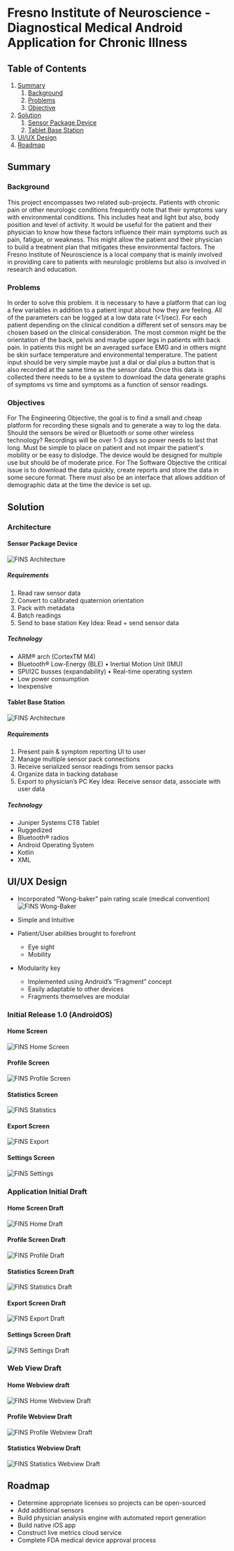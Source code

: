 # Fresno Institute of Neuroscience - Diagnostical Medical Android Application for Chronic Illness


## Table of Contents
1. [Summary](#summary)
    1. [Background](#background)
    2. [Problems](#problems)
    3. [Objective](#objective)
2. [Solution](#solution)
    1. [Sensor Package Device](#sensor-package-device)
    2. [Tablet Base Station](#tablet-base-station)
4. [UI/UX Design](#uiux-design)
5. [Roadmap](#roadmap)

## Summary
 
### Background
This project encompasses two related sub-projects. Patients with chronic pain or other neurologic conditions frequently note that their symptoms vary with environmental conditions. This includes heat and light but
also, body position and level of activity. It would be useful for the patient and their physician to know how these factors influence their main symptoms such as pain, fatigue, or weakness. This might allow the patient and
their physician to build a treatment plan that mitigates these environmental factors.
The Fresno Institute of Neuroscience is a local company that is mainly involved in providing care to patients
with neurologic problems but also is involved in research and education.

### Problems
In order to solve this problem. it is necessary to have a platform that can log a few variables in addition to a patient input about how they are feeling. All of the parameters can be logged at a low data rate (<1/sec). For each patient depending on the clinical condition a different set of sensors may be chosen based on the clinical consideration. The most common might be the orientation of the back, pelvis and maybe upper legs in patients with back pain. In patients this might be an averaged surface EMG and in others might be skin surface temperature and environmental temperature. The patient input should be very simple maybe just a dial or dial plus a button that is also recorded at the same time as the sensor data.
Once this data is collected there needs to be a system to download the data generate graphs of symptoms vs time and symptoms as a function of sensor readings.

### Objectives
For The Engineering Objective, the goal is to find a small and cheap platform for recording these signals and to generate a way to log the data. Should the sensors be wired or Bluetooth or some other wireless technology? Recordings will be over 1-3 days so power needs to last that long. Must be simple to place on patient and not impair the patient's mobility or be easy to dislodge. The device would be designed for multiple use but should be of moderate price.
For The Software Objective the critical issue is to download the data quickly, create reports and store the data in some secure format. There must also be an interface that allows addition of demographic data at the time the device is set up.

## Solution

### Architecture 

#### Sensor Package Device
![FINS Architecture](/Images/architecture-one.png?raw=true "FINS Architecture")

##### Requirements 
1. Read raw sensor data
2. Convert to calibrated quaternion orientation
3. Pack with metadata
4. Batch readings
5. Send to base station
Key Idea: Read + send sensor data

##### Technology
- ARM® arch (CortexTM M4)
- Bluetooth® Low-Energy (BLE) • Inertial Motion Unit (IMU)
- SPI/I2C busses (expandability) • Real-time operating system
- Low power consumption
- Inexpensive

#### Tablet Base Station
![FINS Architecture](/Images/architecture-two.png?raw=true "FINS Architecture")

##### Requirements 

1. Present pain & symptom reporting UI to user
2. Manage multiple sensor pack connections
3. Receive serialized sensor readings from sensor packs
4. Organize data in backing database
5. Export to physician’s PC
Key Idea: Receive sensor data, associate with user data

##### Technology

- Juniper Systems CT8 Tablet 
- Ruggedized
- Bluetooth® radios
- Android Operating System 
- Kotlin
- XML

## UI/UX Design

- Incorporated “Wong-baker” pain rating scale (medical convention)
![FINS Wong-Baker](/Images/wong-baker-scale.png?raw=true "FINS Wong-Baker")

- Simple and Intuitive
- Patient/User abilities brought to forefront
    - Eye sight 
    - Mobility
    
- Modularity key
    - Implemented using Android’s “Fragment” concept
    - Easily adaptable to other devices
    - Fragments themselves are modular

### Initial Release 1.0 (AndroidOS)
    
#### Home Screen  
![FINS Home Screen](/Images/home-page-mockup.png?raw=true "FINS Home Screen")

#### Profile Screen 
![FINS Profile Screen](/Images/edit-page-mockup.png?raw=true "FINS Profile Screen")

#### Statistics Screen 
![FINS Statistics](/Images/statistics-page-mockup.png?raw=true "FINS Statistics")

#### Export Screen 
![FINS Export](/Images/export-page-mockup.png?raw=true "FINS Export")

#### Settings Screen 
![FINS Settings](/Images/settings-page-mockup.png?raw=true "FINS Settings")

### Application Initial Draft 

#### Home Screen Draft 
![FINS Home Draft](/Images/home-page-draft.png?raw=true "FINS Home Draft")

#### Profile Screen Draft
![FINS Profile Draft](/Images/profile-page-draft.png?raw=true "FINS Profile Draft")

#### Statistics Screen Draft
![FINS Statistics Draft](/Images/statistics-page-draft.png?raw=true "FINS Statistics Draft")

#### Export Screen Draft
![FINS Export Draft](/Images/export-page-draft.png?raw=true "FINS Export Draft")

#### Settings Screen Draft 
![FINS Settings Draft](/Images/settings-page-draft.png?raw=true "FINS Settings Draft")


### Web View Draft 

#### Home Webview draft 
![FINS Home Webview Draft](/Images/webview-one.png?raw=true "FINS Home Draft")

#### Profile Webview Draft
![FINS Profile Webview Draft](/Images/webview-two.png?raw=true "FINS Profile Draft")

#### Statistics Webview Draft
![FINS Statistics Webview Draft](/Images/webview-three.png?raw=true "FINS Statistics Draft")



    
## Roadmap

- Determine appropriate licenses so projects can be open-sourced 
- Add additional sensors
- Build physician analysis engine with automated report generation 
- Build native iOS app
- Construct live metrics cloud service
- Complete FDA medical device approval process

